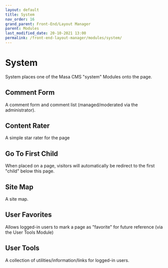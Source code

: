 ```yaml
---
layout: default
title: System
nav_order: 16
grand_parent: Front-End/Layout Manager
parent: Modules
last_modified_date: 20-10-2021 13:00
permalink: /front-end-layout-manager/modules/system/
---
```


# System
System places one of the Masa CMS "system" Modules onto the page.

## Comment Form
A comment form and comment list (managed/moderated via the administrator).

## Content Rater
A simple star rater for the page

## Go To First Child
When placed on a page, visitors will automatically be redirect to the first "child" below this page.

## Site Map
A site map.

## User Favorites
Allows logged-in users to mark a page as "favorite" for future reference (via the User Tools Module)

## User Tools
A collection of utilities/information/links for logged-in users.
